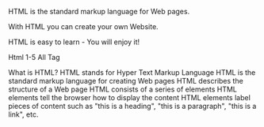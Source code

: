 
HTML is the standard markup language for Web pages.

With HTML you can create your own Website.

HTML is easy to learn - You will enjoy it!

Html 1-5 All Tag

What is HTML?
HTML stands for Hyper Text Markup Language
HTML is the standard markup language for creating Web pages
HTML describes the structure of a Web page
HTML consists of a series of elements
HTML elements tell the browser how to display the content
HTML elements label pieces of content such as "this is a heading", "this is a paragraph", "this is a link", etc.
